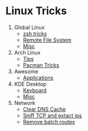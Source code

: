 # Linux Tricks

1. Global Linux
    - [zsh tricks](./Global/zsh.md)
    - [Remote File System](./Global/RemoteFileSystem.md)
    - [Misc](./Global/misc.md)
2. Arch Linux
    - [Tips](./Arch/ArchTips.md)
    - [Pacman Tricks](./Arch/pacman-tricks.md)
2. Awesome
    - [Applications](./Awesome/applications.md)
3. KDE Desktop
    - [Keyboard](./KDE/keyboard.md)
    - [Misc](./KDE/Misc.md)
4. Network
    - [Clear DNS Cache](./Network/clear-dns-cache.md)
    - [Sniff TCP and extact ips](./sniff-TCP-and-extract-IPs.md)
    - [Remove batch routes](remove-batch-routes.md)
    

